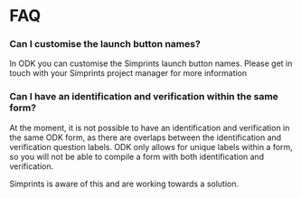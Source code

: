 # FAQ

### Can I customise the launch button names? <a href="#h.p__e0c8kloem3c_l" id="h.p__e0c8kloem3c_l"></a>

In ODK you can customise the Simprints launch button names. Please get in touch with your Simprints project manager for more information

### Can I have an identification and verification within the same form? <a href="#h.p_0hw44d0agsfp_l" id="h.p_0hw44d0agsfp_l"></a>

At the moment, it is not possible to have an identification and verification in the same ODK form, as there are overlaps between the identification and verification question labels. ODK only allows for unique labels within a form, so you will not be able to compile a form with both identification and verification.

Simprints is aware of this and are working towards a solution.
